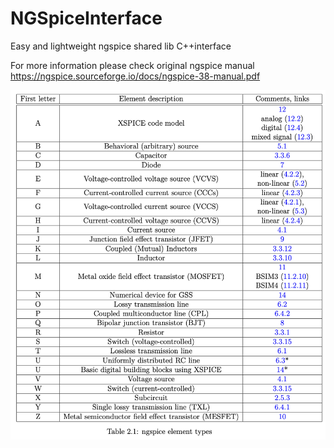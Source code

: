 # NGSpiceInterface
Easy and lightweight ngspice shared lib C++interface

For more information please check original ngspice manual https://ngspice.sourceforge.io/docs/ngspice-38-manual.pdf

![element_types](imgs_for_readme/element_types.png)